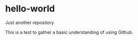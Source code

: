 # hello-world
Just another repository

This is a test to gather
a basic understanding of using Github.
